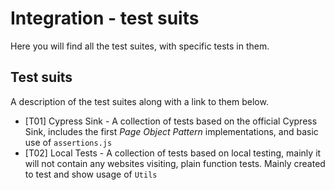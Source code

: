 # Integration - test suits

Here you will find all the test suites, with specific tests in them.

## Test suits

A description of the test suites along with a link to them below.

- [T01] Cypress Sink - A collection of tests based on the official Cypress Sink, includes the first _Page Object Pattern_ implementations, and basic use of `assertions.js`
- [T02] Local Tests - A collection of tests based on local testing, mainly it will not contain any websites visiting, plain function tests. Mainly created to test and show usage of `Utils`
